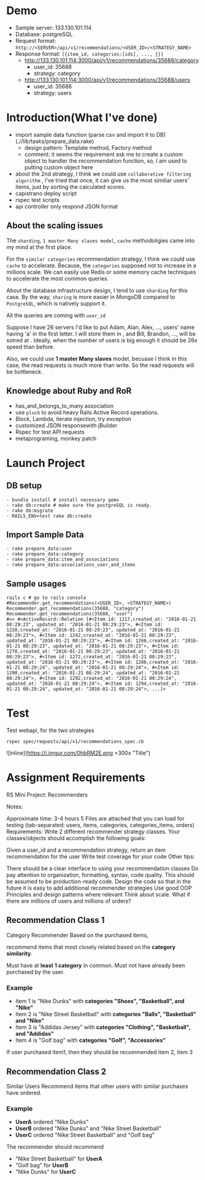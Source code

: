 # Demo

- Sample server: 133.130.101.114
- Database: postgreSQL
- Request format: `http://<SERVER>/api/v1/recommendations/<USER_ID>/<STRATEGY_NAME>`
- Response format: `[{item_id, categories:[ids], ..., {}]`
    - http://133.130.101.114:3000/api/v1/recommendations/35688/category
        - user_id: 35688
        - strategy: category
    - http://133.130.101.114:3000/api/v1/recommendations/35688/users
        - user_id: 35688
        - strategy: users

# Introduction(What I've done)

- import sample data function (parse csv and import it to DB) (.//lib/tasks/prepare_data.rake)
    - design pattern: Template method, Factory method
    - comment: it seems the requirement ask me to create a custom object to handler the recommendation function, so, I am used to putting custom object here
- about the 2nd strategy, I think we could use `collaborative filtering algorithm` , I've tried that once, it can give us the most similiar users' items, just by sorting the calculated scores.
- capistrano deploy script
- rspec test scripts
- api controller only respond JSON format

## About the scaling issues

The `sharding`, `1 master Many slaves model`, `cache` methodoligies came into my mind at the first place.

For the `similar categories` recommendation strategy, I think we could use `cache` to accelerate. Because, the `categories` supposed not to increase in a millions scale. We can easily use Redis or some memory cache techniques to accelerate the most common queries.

About the database infrastructure design, I tend to use `sharding` for this case. By the way, `sharing` is more easier in MongoDB compared to `PostgreSQL`, which is natively support it.

All the queries are coming with `user_id`

Suppose I have 26 servers I'd like to put Adam, Alan, Alex, ..., users' name having 'a' in the first letter. I will store them in <server A cluster>, and Bill, Brandon, ..., will be sotred at <server B cluster>. Ideally, when the number of users is big enough it should be 26x speed than before.

Also, we could use **1 master Many slaves** model, becuase I think in this case, the read requests is much more than write. So the read requests will be bottleneck.

## Knowledge about Ruby and RoR
- has_and_belongs_to_many association
- use `pluck` to avoid heavy Rails Active Record operations.
- Block, Lambda, iterate injection, try exception
- customized JSON responsewith jBuilder
- Rspec for test API requests
- metaprograming, monkey patch

# Launch Project

## DB setup
    - bundle install # install necessary gems
    - rake db:create # make sure the postgreSQL is ready.
    - rake db:migrate
    - RAILS_ENV=test rake db:create

## Import Sample Data

    - rake prepare_data:user
    - rake prepare_data:category
    - rake prepare_data:item_and_associations
    - rake prepare_data:associations_user_and_items

## Sample usages

    rails c # go to rails console
    #Recommender.get_recommendations(<USER_ID>, <STRATEGY_NAME>)
    Recommender.get_recommendations(35688, "category")
    Recommender.get_recommendations(35688, "user")
    #=> #<ActiveRecord::Relation [#<Item id: 1217,created_at: "2016-01-21 08:29:23", updated_at: "2016-01-21 08:29:23">, #<Item id: 1220,created_at: "2016-01-21 08:29:23", updated_at: "2016-01-21 08:29:23">, #<Item id: 1242,created_at: "2016-01-21 08:29:23", updated_at: "2016-01-21 08:29:23">, #<Item id: 1266,created_at: "2016-01-21 08:29:23", updated_at: "2016-01-21 08:29:23">, #<Item id: 1270,created_at: "2016-01-21 08:29:23", updated_at: "2016-01-21 08:29:23">, #<Item id: 1272,created_at: "2016-01-21 08:29:23", updated_at: "2016-01-21 08:29:23">, #<Item id: 1286,created_at: "2016-01-21 08:29:24", updated_at: "2016-01-21 08:29:24">, #<Item id: 1290,created_at: "2016-01-21 08:29:24", updated_at: "2016-01-21 08:29:24">, #<Item id: 1292,created_at: "2016-01-21 08:29:24", updated_at: "2016-01-21 08:29:24">, #<Item id: 1294,created_at: "2016-01-21 08:29:24", updated_at: "2016-01-21 08:29:24">, ...]>

# Test 

Test webapi, for the two strategies

    rspec spec/requests/api/v1/recommendations_spec.rb

![inline](https://i.imgur.com/0hbRM2E.png =300x "Title")

# Assignment Requirements

RS Mini Project: Recommenders

Notes:

Approximate time: 3-4 hours
5 Files are attached that you can load for testing (tab-separated: users, items, categories, categories_items, orders)
Requirements: Write 2 different recommender strategy classes. Your classes/objects should accomplish the following goals:

Given a user_id and a recommendation strategy, return an item recommendation for the user
Write test coverage for your code
Other tips:

There should be a clear interface to using your recommendation classes
Do pay attention to organization, formatting, syntax, code quality. This should be assumed to be production-ready code.
Design the code so that in the future it is easy to add additional recommender strategies
Use good OOP Principles and design patterns where relevant
Think about scale. What if there are millions of users and millions of orders?

## Recommendation Class 1

Category Recommender Based on the purchased items, 

recommend items that most closely related based on the **category similarity**. 

Must have at **least 1 category** in common. Must not have already been purchased by the user.

### Example

- Item 1 is "Nike Dunks" with **categories "Shoes", "Basketball", and "Nike"**
- Item 2 is "Nike Street Basketball" with **categories "Balls", "Basketball" and "Nike"**
- Item 3 is "Addidas Jersey" with **categories "Clothing", "Basketball", and "Addidas"**
- Item 4 is "Golf bag" with **categories "Golf", "Accessories"**

If user purchased item1, then they should be recommended item 2, item 3

## Recommendation Class 2 

Similar Users Recommend items that other users with similar purchases have ordered.

### Example 

- **UserA** ordered "Nike Dunks" 
- **UserB** ordered "Nike Dunks" and "Nike Street Basketball" 
- **UserC** ordered "Nike Street Basketball" and "Golf bag"

The recommender should recommend 

- "Nike Street Basketball" for **UserA**
- "Golf bag" for **UserB**
- "Nike Dunks" for **UserC**
